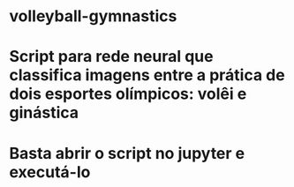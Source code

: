 # volleyball-gymnastics

# Script para rede neural que classifica imagens entre a prática de dois esportes olímpicos: volêi e ginástica

# Basta abrir o script no jupyter e executá-lo
